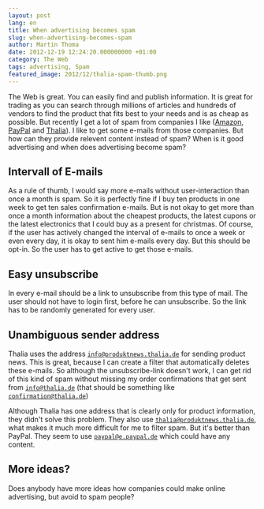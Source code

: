 ```yaml
---
layout: post
lang: en
title: When advertising becomes spam
slug: when-advertising-becomes-spam
author: Martin Thoma
date: 2012-12-19 12:24:20.000000000 +01:00
category: The Web
tags: advertising, Spam
featured_image: 2012/12/thalia-spam-thumb.png
---
```

The Web is great. You can easily find and publish information. It is great for trading as you can search through millions of articles and hundreds of vendors to find the product that fits best to your needs and is as cheap as possible. But recently I get a lot of spam from companies I like (<a href="http://en.wikipedia.org/wiki/Amazon.com">Amazon</a>, <a href="http://en.wikipedia.org/wiki/PayPal">PayPal</a> and <a href="http://en.wikipedia.org/wiki/Thalia_(bookstore_chain)">Thalia</a>). I like to get some e-mails from those companies. But how can they provide relevent content instead of spam? When is it good advertising and when does advertising become spam?

## Intervall of E-mails
As a rule of thumb, I would say more e-mails without user-interaction than once
a month is spam. So it is perfectly fine if I buy ten products in one week to
get ten sales confirmation e-mails. But is not okay to get more than once a
month information about the cheapest products, the latest cupons or the latest
electronics that I could buy as a present for christmas. Of course, if the user
has actively changed the interval of e-mails to once a week or even every day,
it is okay to sent him e-mails every day. But this should be opt-in. So the
user has to get active to get those e-mails.

## Easy unsubscribe
In every e-mail should be a link to unsubscribe from this type of mail. The
user should not have to login first, before he can unsubscribe. So the link has
to be randomly generated for every user.

## Unambiguous sender address
Thalia uses the address <code>info@produktnews.thalia.de</code> for sending
product news. This is great, because I can create a filter that automatically
deletes these e-mails. So although the unsubscribe-link doesn't work, I can get
rid of this kind of spam without missing my order confirmations that get sent
from <code>info@thalia.de</code> (that should be something like
<code>confirmation@thalia.de</code>)

Although Thalia has one address that is clearly only for product information,
they didn't solve this problem. They also use
<code>thalia@produktnews.thalia.de</code>, what makes it much more difficult
for me to filter spam. But it's better than PayPal. They seem to use
<code>paypal@e.paypal.de</code> which could have any content.

## More ideas?
Does anybody have more ideas how companies could make online advertising, but
avoid to spam people?
